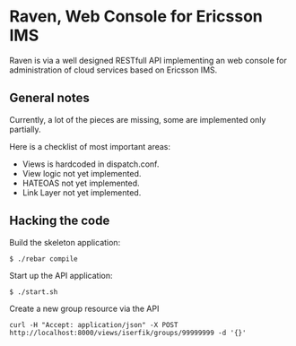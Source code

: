 Raven, Web Console for Ericsson IMS
=================================================

Raven is via a well designed RESTfull API implementing an web console
for administration of cloud services based on Ericsson IMS.

General notes
-------------

Currently, a lot of the pieces are missing, some are implemented only partially.

Here is a checklist of most important areas:

* Views is hardcoded in dispatch.conf.
* View logic not yet implemented.
* HATEOAS not yet implemented.
* Link Layer not yet implemented.

Hacking the code
----------------

Build the skeleton application:
    
    $ ./rebar compile
    
Start up the API application:
    
    $ ./start.sh

Create a new group resource via the API

    curl -H "Accept: application/json" -X POST http://localhost:8000/views/iserfik/groups/99999999 -d '{}'


    

